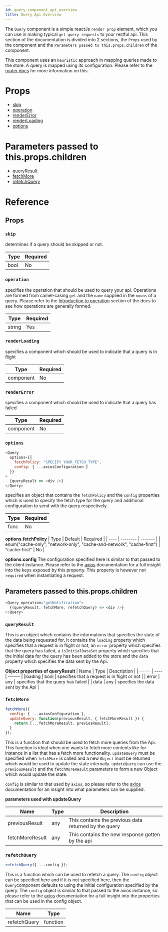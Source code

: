 ```yaml
---
id: query_component_api_overview
title: Query Api Overview
---
```


The `Query` component is a simple reactJs `render prop` element, which you can use in making typical `get query requests` to your restful api. This section of the documentation is divided into 2 sections, the `Props` used by the component and the `Parameters passed to this.props.children` of the component.

This component uses an `heuristic` approach in mapping queries made to the store. A query is mapped using its configuration. Please refer to the [router docs](router_component_api_overview.md) for more information on this.

# Props

* [skip](query_component_api_overview.md#skip)
* [operation](query_component_api_overview.md#operation)
* [renderError](query_component_api_overview.md#rendererror)
* [renderLoading](query_component_api_overview.md#renderloading)
* [options](query_component_api_overview.md#options)

# Parameters passed to this.props.children

* [queryResult](query_component_api_overview.md#queryresult)
* [fetchMore](query_component_api_overview.md#fetchmore)
* [refetchQuery](query_component_api_overview.md#refetchquery)

# Reference

## Props

### `skip`

determines if a query should be skipped or not.

| Type | Required |
| ---- | -------- |
| bool | No       |

### `operation`

specifies the operation that should be used to query your api. Operations are formed from camel-casing `get` and the `name` supplied in the `nouns` of a query. Please refer to the [Introduction to operation](introduction_to_operation.md) section of the docs to see how operations are generally formed.

| Type   | Required |
| ------ | -------- |
| string | Yes      |

### `renderLoading`

specifies a component which should be used to indicate that a query is in flight

| Type      | Required |
| --------- | -------- |
| component | No       |

### `renderError`

specifies a component which should be used to indicate that a query has failed

| Type      | Required |
| --------- | -------- |
| component | No       |

### `options`

```javascript
<Query
  options={{
    fetchPolicy: "SPECIFY_YOUR_FETCH_TYPE",
    config: { ...axiosConfiguration }
  }}
>
  {queryResult => <div />}
</Query>
```

specifies an object that contains the `fetchPolicy` and the `config` properties which is used to specify the fetch type for the query and additional configuration to send with the query respectively.

| Type | Required |
| ---- | -------- |
| func | No       |

**options.fetchPolicy**
| Type | Default | Required |
| ---- | -------- | ------- |
| enum("cache-only", "network-only", "cache-and-network", "cache-first") | "cache-first" | No |

**options.config**
The configuration specified here is similar to that passed to the client instance. Please refer to the [axios](https://github.com/axios/axios/blob/master/README.md) documentation for a full insight into the keys exposed by this property. This property is however not `required` when instantiating a request.

## Parameters passed to this.props.children

```javascript
<Query operation="getNotification">
  {(queryResult, fetchMore, refetchQuery) => <div />}
</Query>
```

### `queryResult`

This is an object which contains the informations that specifies the state of the data being requested for. It contains the `loading` property which specifies that a request is in flight or not, an `error` property which specifies that the query has failed, a `isInitialDataSet` property which specifies that the initial data for the query has been added to the store and the `data` property which specifies the data sent by the Api.

**Object properties of queryResult**
| Name | Type | Description |
|------ | ---- | ------ |
|loading | bool | specifies that a request is in flight or not |
| error | any | specifies that the query has failed |
| data | any | specifies the data sent by the Api |

### `fetchMore`

```javascript
fetchMore({
  config: { ...axiosConfiguration },
  updateQuery: function(previousResult, { fetchMoreResult }) {
    return [...fetchMoreResult, previosResult];
  }
});
```

This is a function that should be used to fetch more queries from the Api. This function is ideal when one wants to fetch more contents like for instance in a list that has a fetch more functionality. `updateQuery` must be specified when `fetchMore` is called and a new `Object` must be returned which would be used to update the state internally. `updateQuery` can use the `previousResult` and the `fetchMoreResult` parameters to form a new Object which would update the state.

`config` is similar to that used by `axios`, so please refer to the [axios](https://github.com/axios/axios/blob/master/README.md) documentation for an insight into what parameters can be supplied.

**parameters used with updateQuery**

| Name            | Type | Description                                           |
| --------------- | ---- | ----------------------------------------------------- |
| previousResult  | any  | This contains the previous data returned by the query |
| fetchMoreResult | any  | This contains the new response gotten by the api        |

### `refetchQuery`

```javascript
refetchQuery({ ...config });
```

This is a function which can be used to refetch a query. The `config` object can be specified here and if it is not specified here, then the `Query`component defaults to using the initial configuration specified by the query. The `config` object is similar to that passed to the axios instance, so please refer to the [axios](https://github.com/axios/axios/blob/master/README.md) documentation for a full insight into the properties that can be used in the config object.

| Name         | Type     |
| ------------ | -------- |
| refetchQuery | function |
